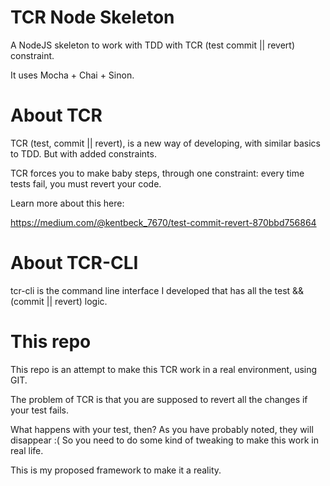 # TCR Node Skeleton

A NodeJS skeleton to work with TDD with TCR (test commit || revert) constraint.

It uses Mocha + Chai + Sinon.

# About TCR

TCR (test, commit || revert), is a new way of developing, with similar basics to TDD. But with added constraints.

TCR forces you to make baby steps, through one constraint: every time tests fail, you must revert your code.

Learn more about this here:

https://medium.com/@kentbeck_7670/test-commit-revert-870bbd756864

# About TCR-CLI

tcr-cli is the command line interface I developed that has all the test && (commit || revert) logic.

# This repo

This repo is an attempt to make this TCR work in a real environment, using GIT.

The problem of TCR is that you are supposed to revert all the changes if your test fails.

What happens with your test, then? As you have probably noted, they will disappear :(
So you need to do some kind of tweaking to make this work in real life.

This is my proposed framework to make it a reality.

